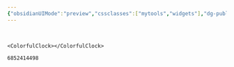 ```yaml
---
{"obsidianUIMode":"preview","cssclasses":["mytools","widgets"],"dg-publish":true,"title":"彩色时钟","permalink":"/0-ob//","dgPassFrontmatter":true}
---
```


<br>

```jsx:
<ColorfulClock></ColorfulClock>
```

```jsx::Musicbar
6852414498
```